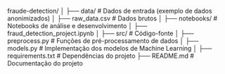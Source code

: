 fraude-detection/
│
├── data/                          # Dados de entrada (exemplo de dados anonimizados)
│   ├── raw_data.csv               # Dados brutos
│
├── notebooks/                      # Notebooks de análise e desenvolvimento
│   ├── fraud_detection_project.ipynb
│
├── src/                           # Código-fonte
│   ├── preprocess.py              # Funções de pré-processamento de dados
│   ├── models.py                  # Implementação dos modelos de Machine Learning
│
├── requirements.txt               # Dependências do projeto
├── README.md                      # Documentação do projeto
